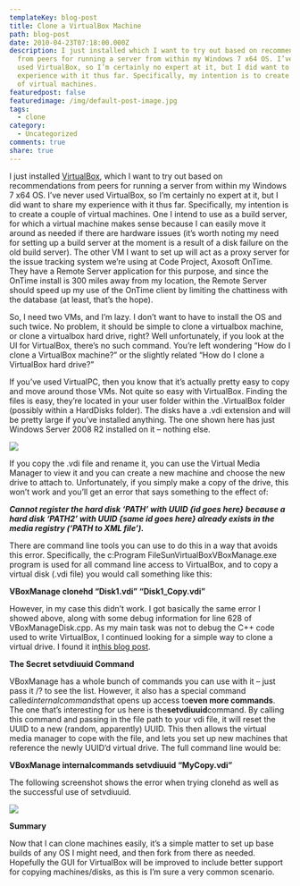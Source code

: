 ```yaml
---
templateKey: blog-post
title: Clone a VirtualBox Machine
path: blog-post
date: 2010-04-23T07:18:00.000Z
description: I just installed which I want to try out based on recommendations
  from peers for running a server from within my Windows 7 x64 OS. I’ve never
  used VirtualBox, so I’m certainly no expert at it, but I did want to share my
  experience with it thus far. Specifically, my intention is to create a couple
  of virtual machines.
featuredpost: false
featuredimage: /img/default-post-image.jpg
tags:
  - clone
category:
  - Uncategorized
comments: true
share: true
---
```

I just installed [VirtualBox](http://www.virtualbox.org/), which I want to try out based on recommendations from peers for running a server from within my Windows 7 x64 OS. I’ve never used VirtualBox, so I’m certainly no expert at it, but I did want to share my experience with it thus far. Specifically, my intention is to create a couple of virtual machines. One I intend to use as a build server, for which a virtual machine makes sense because I can easily move it around as needed if there are hardware issues (it’s worth noting my need for setting up a build server at the moment is a result of a disk failure on the old build server). The other VM I want to set up will act as a proxy server for the issue tracking system we’re using at Code Project, Axosoft OnTime. They have a Remote Server application for this purpose, and since the OnTime install is 300 miles away from my location, the Remote Server should speed up my use of the OnTime client by limiting the chattiness with the database (at least, that’s the hope).

So, I need two VMs, and I’m lazy. I don’t want to have to install the OS and such twice. No problem, it should be simple to clone a virtualbox machine, or clone a virtualbox hard drive, right? Well unfortunately, if you look at the UI for VirtualBox, there’s no such command. You’re left wondering “How do I clone a VirtualBox machine?” or the slightly related “How do I clone a VirtualBox hard drive?”

If you’ve used VirtualPC, then you know that it’s actually pretty easy to copy and move around those VMs. Not quite so easy with VirtualBox. Finding the files is easy, they’re located in your user folder within the .VirtualBox folder (possibly within a HardDisks folder). The disks have a .vdi extension and will be pretty large if you’ve installed anything. The one shown here has just Windows Server 2008 R2 installed on it – nothing else.

![](/img/clone-a-virtualbox.png)

If you copy the .vdi file and rename it, you can use the Virtual Media Manager to view it and you can create a new machine and choose the new drive to attach to. Unfortunately, if you simply make a copy of the drive, this won’t work and you’ll get an error that says something to the effect of:

***Cannot register the hard disk ‘PATH’ with UUID {id goes here} because a hard disk ‘PATH2’ with UUID {same id goes here} already exists in the media registry (‘PATH to XML file’).***

There are command line tools you can use to do this in a way that avoids this error. Specifically, the c:Program FileSunVirtualBoxVBoxManage.exe program is used for all command line access to VirtualBox, and to copy a virtual disk (.vdi file) you would call something like this:

**VBoxManage clonehd “Disk1.vdi” “Disk1_Copy.vdi”**

However, in my case this didn’t work. I got basically the same error I showed above, along with some debug information for line 628 of VBoxManageDisk.cpp. As my main task was not to debug the C++ code used to write VirtualBox, I continued looking for a simple way to clone a virtual drive. I found it in[this blog post](http://www.modhul.com/2009/06/17/how-to-clone-or-copy-a-virtualbox-virtual-disk).

**The Secret setvdiuuid Command**

VBoxManage has a whole bunch of commands you can use with it – just pass it /? to see the list. However, it also has a special command called*internalcommands*that opens up access to**even more commands**. The one that’s interesting for us here is the**setvdiuuid**command. By calling this command and passing in the file path to your vdi file, it will reset the UUID to a new (random, apparently) UUID. This then allows the virtual media manager to cope with the file, and lets you set up new machines that reference the newly UUID’d virtual drive. The full command line would be:

**VBoxManage internalcommands setvdiuuid “MyCopy.vdi”**

The following screenshot shows the error when trying clonehd as well as the successful use of setvdiuuid.

![](/img/clone-a-virtualbox1-.png)

**Summary**

Now that I can clone machines easily, it’s a simple matter to set up base builds of any OS I might need, and then fork from there as needed. Hopefully the GUI for VirtualBox will be improved to include better support for copying machines/disks, as this is I’m sure a very common scenario.